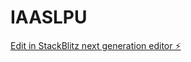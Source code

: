 # IAASLPU

[Edit in StackBlitz next generation editor ⚡️](https://stackblitz.com/~/github.com/bujjikonda/IAASLPU)